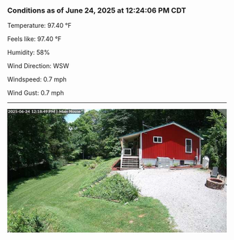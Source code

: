 ### Conditions as of June 24, 2025 at 12:24:06 PM CDT 

Temperature: 97.40 &deg;F

Feels like: 97.40 &deg;F

Humidity: 58%

Wind Direction: WSW

Windspeed: 0.7 mph

Wind Gust: 0.7 mph

---

<img src="./images/latest.jpeg"/>

